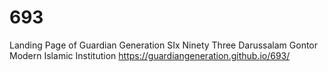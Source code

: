 # 693
Landing Page of Guardian Generation SIx Ninety Three Darussalam Gontor Modern Islamic Institution
https://guardiangeneration.github.io/693/
